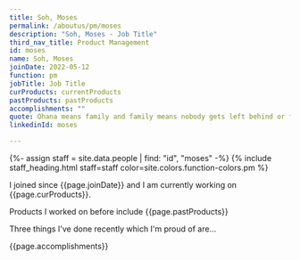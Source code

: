 ```yaml
---
title: Soh, Moses
permalink: /aboutus/pm/moses
description: "Soh, Moses - Job Title"
third_nav_title: Product Management
id: moses
name: Soh, Moses
joinDate: 2022-05-12
function: pm
jobTitle: Job Title
curProducts: currentProducts
pastProducts: pastProducts
accomplishments: ""
quote: Ohana means family and family means nobody gets left behind or forgotten.
linkedinId: moses

---
```


{%- assign staff = site.data.people | find: "id", "moses" -%}
{% include staff_heading.html staff=staff color=site.colors.function-colors.pm %}

<p>I joined since {{page.joinDate}} and I am currently working on {{page.curProducts}}.</p>

<p>Products I worked on before include {{page.pastProducts}}</p>

<p>Three things I've done recently which I'm proud of are...</p>
{{page.accomplishments}}
